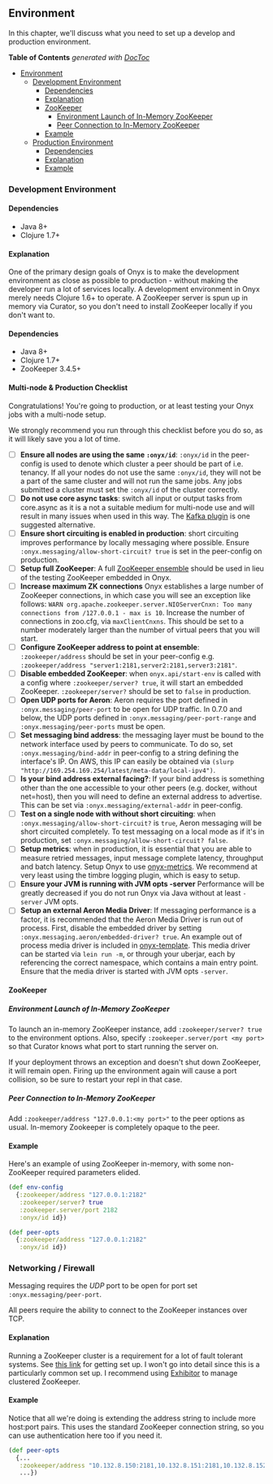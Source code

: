 ## Environment

In this chapter, we'll discuss what you need to set up a develop and production environment.

<!-- START doctoc generated TOC please keep comment here to allow auto update -->
<!-- DON'T EDIT THIS SECTION, INSTEAD RE-RUN doctoc TO UPDATE -->
**Table of Contents**  *generated with [DocToc](http://doctoc.herokuapp.com/)*

- [Environment](#environment)
  - [Development Environment](#development-environment)
    - [Dependencies](#dependencies)
    - [Explanation](#explanation)
    - [ZooKeeper](#zookeeper)
      - [Environment Launch of In-Memory ZooKeeper](#environment-launch-of-in-memory-zookeeper)
      - [Peer Connection to In-Memory ZooKeeper](#peer-connection-to-in-memory-zookeeper)
    - [Example](#example)
  - [Production Environment](#production-environment)
    - [Dependencies](#dependencies-1)
    - [Explanation](#explanation-1)
    - [Example](#example-1)

<!-- END doctoc generated TOC please keep comment here to allow auto update -->

### Development Environment

#### Dependencies

- Java 8+
- Clojure 1.7+

#### Explanation

One of the primary design goals of Onyx is to make the development environment as close as possible to production - without making the developer run a lot of services locally. A development environment in Onyx merely needs Clojure 1.6+ to operate. A ZooKeeper server is spun up in memory via Curator, so you don't need to install ZooKeeper locally if you don't want to.

#### Dependencies

- Java 8+
- Clojure 1.7+
- ZooKeeper 3.4.5+

#### Multi-node & Production Checklist

Congratulations! You're going to production, or at least testing your Onyx jobs with a multi-node setup.

We strongly recommend you run through this checklist before you do so, as it will likely save you a lot of time.

- [ ] **Ensure all nodes are using the same `:onyx/id`**: `:onyx/id` in the peer-config is used to denote which cluster a peer should be part of i.e. tenancy. If all your nodes do not use the same `:onyx/id`, they will not be a part of the same cluster and will not run the same jobs. Any jobs submitted a cluster must set the `:onyx/id` of the cluster correctly.
- [ ] **Do not use core async tasks**: switch all input or output tasks from core.async as it is a not a suitable medium for multi-node use and will result in many issues when used in this way. The [Kafka plugin](https://github.com/onyx-platform/onyx-kafka) is one suggested alternative.
- [ ] **Ensure short circuiting is enabled in production**: short circuiting improves performance by locally messaging where possible. Ensure `:onyx.messaging/allow-short-circuit? true` is set in the peer-config on production.
- [ ] **Setup full ZooKeeper**: A full [ZooKeeper ensemble](https://zookeeper.apache.org/) should be used in lieu of the testing ZooKeeper embedded in Onyx.
- [ ] **Increase maximum ZK connections** Onyx establishes a large number of ZooKeeper connections, in which case you will see an exception like follows: `WARN org.apache.zookeeper.server.NIOServerCnxn: Too many connections from /127.0.0.1 - max is 10`. Increase the number of connections in zoo.cfg, via `maxClientCnxns`. This should be set to a number moderately larger than the number of virtual peers that you will start.
- [ ] **Configure ZooKeeper address to point at ensemble**: `:zookeeper/address` should be set in your peer-config e.g. `:zookeeper/address "server1:2181,server2:2181,server3:2181"`.
- [ ] **Disable embedded ZooKeeper**: when `onyx.api/start-env` is called with a config where `:zookeeper/server? true`, it will start an embedded ZooKeeper. `:zookeeper/server?` should be set to `false` in production.
- [ ] **Open UDP ports for Aeron**: Aeron requires the port defined in `:onyx.messaging/peer-port` to be open for UDP traffic. In 0.7.0 and below, the UDP ports defined in `:onyx.messaging/peer-port-range` and `:onyx.messaging/peer-ports` must be open.
- [ ] **Set messaging bind address**: the messaging layer must be bound to the network interface used by peers to communicate. To do so, set `:onyx.messaging/bind-addr` in peer-config to a string defining the interface's IP. On AWS, this IP can easily be obtained via `(slurp "http://169.254.169.254/latest/meta-data/local-ipv4")`.
- [ ] **Is your bind address external facing?**: If your bind address is something other than the one accessible to your other peers (e.g. docker, without net=host), then you will need to define an external address to advertise. This can be set via `:onyx.messaging/external-addr` in peer-config.
- [ ] **Test on a single node with without short circuiting**: when `:onyx.messaging/allow-short-circuit?` is `true`, Aeron messaging will be short circuited completely. To test messaging on a local mode as if it's in production, set `:onyx.messaging/allow-short-circuit? false`.
- [ ] **Setup metrics**: when in production, it is essential that you are able to measure retried messages, input message complete latency, throughput and batch latency. Setup Onyx to use [onyx-metrics](https://github.com/onyx-platform/onyx-metrics). We recommend at very least using the timbre logging plugin, which is easy to setup.
- [ ] **Ensure your JVM is running with JVM opts -server** Performance will be greatly decreased if you do not run Onyx via Java without at least `-server` JVM opts.
- [ ] **Setup an external Aeron Media Driver**: If messaging performance is a factor, it is recommended that the Aeron Media Driver is run out of process. First, disable the embedded driver by setting `:onyx.messaging.aeron/embedded-driver? true`. An example out of process media driver is included in [onyx-template](https://github.com/onyx-platform/onyx-template/blob/master/resources/leiningen/new/onyx_app/aeron_media_driver.clj). This media driver can be started via `lein run -m`, or through your uberjar, each by referencing the correct namespace, which contains a main entry point. Ensure that the media driver is started with JVM opts `-server`.

#### ZooKeeper

##### Environment Launch of In-Memory ZooKeeper

To launch an in-memory ZooKeeper instance, add `:zookeeper/server? true` to the environment options. Also, specify `:zookeeper.server/port <my port>` so that Curator knows what port to start running the server on.

If your deployment throws an exception and doesn't shut down ZooKeeper, it will remain open. Firing up the environment again will cause a port collision, so be sure to restart your repl in that case.

##### Peer Connection to In-Memory ZooKeeper

Add `:zookeeper/address "127.0.0.1:<my port>"` to the peer options as usual. In-memory Zookeeper is completely opaque to the peer.

#### Example

Here's an example of using ZooKeeper in-memory, with some non-ZooKeeper required parameters elided.

```clojure
(def env-config
  {:zookeeper/address "127.0.0.1:2182"
   :zookeeper/server? true
   :zookeeper.server/port 2182
   :onyx/id id})

(def peer-opts
  {:zookeeper/address "127.0.0.1:2182"
   :onyx/id id})
```
### Networking / Firewall

Messaging requires the *UDP* port to be open for port set `:onyx.messaging/peer-port`.

All peers require the ability to connect to the ZooKeeper instances over TCP.

#### Explanation

Running a ZooKeeper cluster is a requirement for a lot of fault tolerant systems. See [this link](http://zookeeper.apache.org/doc/r3.1.2/zookeeperStarted.html) for getting set up. I won't go into detail since this is a particularly common set up. I recommend using [Exhibitor](https://github.com/Netflix/exhibitor) to manage clustered ZooKeeper.

#### Example

Notice that all we're doing is extending the address string to include more host:port pairs. This uses the standard ZooKeeper connection string, so you can use authentication here too if you need it.

```clojure
(def peer-opts
  {...
   :zookeeper/address "10.132.8.150:2181,10.132.8.151:2181,10.132.8.152:2181"
   ...})
```
